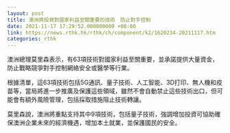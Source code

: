```yaml
---
layout: post
title: 澳洲將投資對國家利益至關重要的技術　防止對手控制
date: 2021-11-17 17:29:52.000000000 +08:00
link: https://news.rthk.hk/rthk/ch/component/k2/1620234-20211117.htm
categories: rthk
---
```


澳洲總理莫里森表示，有63項技術對國家利益至關重要，並承諾提供大量資金，防止戰略競爭對手控制網絡安全或醫學等行業。

根據清單，這63項技術包括5G通訊、量子技術、人工智能、3D打印、無人機和疫苗等，當局將進一步推廣及保護這些領域，雖然不會自動禁止這些技術出口，但可能會有額外風險管理，包括採取措施阻止技術轉讓。

莫里森說，澳洲將重點支持其中9項技術，包括量子技術，強調增加投資可協助確保澳洲企業未來的經濟機遇，增加本土就業，並保護國民的安全。
